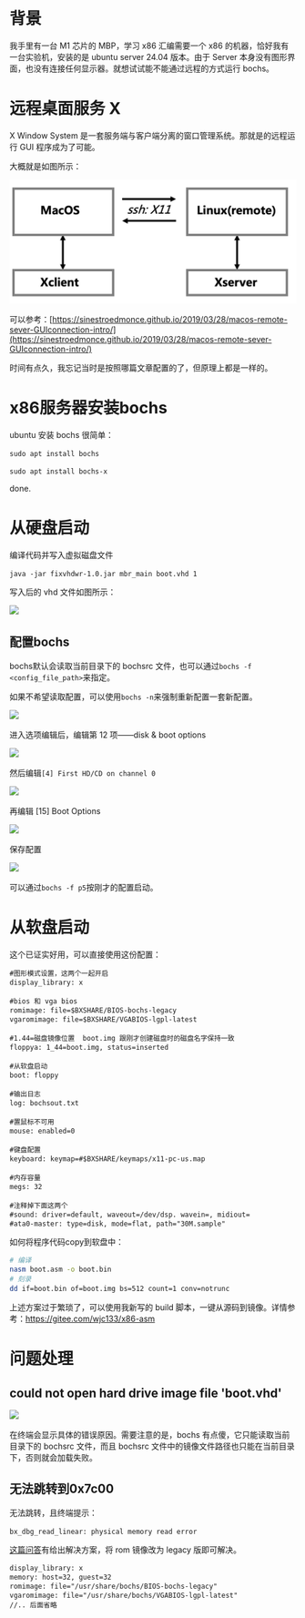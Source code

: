 # 背景
我手里有一台 M1 芯片的 MBP，学习 x86 汇编需要一个 x86 的机器，恰好我有一台实验机，安装的是 ubuntu server 24.04 版本。由于 Server 本身没有图形界面，也没有连接任何显示器。就想试试能不能通过远程的方式运行 bochs。

# 远程桌面服务 X
X Window System 是一套服务端与客户端分离的窗口管理系统。那就是的远程运行 GUI 程序成为了可能。

大概就是如图所示：

![](https://github.com/SinestroEdmonce/SinestroEdmonce.github.io/raw/master/images/posts/x11_local2server_intro.png)

可以参考：[https://sinestroedmonce.github.io/2019/03/28/macos-remote-sever-GUIconnection-intro/](https://sinestroedmonce.github.io/2019/03/28/macos-remote-sever-GUIconnection-intro/)

时间有点久，我忘记当时是按照哪篇文章配置的了，但原理上都是一样的。

# x86服务器安装bochs
ubuntu 安装 bochs 很简单：

`sudo apt install bochs`

`sudo apt install bochs-x`

done.

# 从硬盘启动

编译代码并写入虚拟磁盘文件

`java -jar fixvhdwr-1.0.jar mbr_main boot.vhd 1`

写入后的 vhd 文件如图所示：

![](https://cdn.nlark.com/yuque/0/2024/png/250145/1731390034767-beaf8ff6-25fe-4cfd-9691-8cbfb4c2e03a.png)

## 配置bochs
bochs默认会读取当前目录下的 bochsrc 文件，也可以通过`bochs -f <config_file_path>`来指定。

如果不希望读取配置，可以使用`bochs -n`来强制重新配置一套新配置。

![](https://cdn.nlark.com/yuque/0/2024/png/250145/1731389256526-18a2f86e-85f1-4677-9cf4-79347faa02e9.png)

进入选项编辑后，编辑第 12 项——disk & boot options

![](https://cdn.nlark.com/yuque/0/2024/png/250145/1731389301776-4fa9af76-977e-437a-b384-39caa1b4bc63.png)

然后编辑`[4] First HD/CD on channel 0`

![](https://cdn.nlark.com/yuque/0/2024/png/250145/1731389512440-a66bc3fe-a64b-4caf-8697-6d25a5be12cf.png)

再编辑 [15] Boot Options

![](https://cdn.nlark.com/yuque/0/2024/png/250145/1731389554848-2c78e053-8cb9-4ec2-976e-2d9724cadf6d.png)

保存配置

![](https://cdn.nlark.com/yuque/0/2024/png/250145/1731389600997-37c16bd8-9695-4147-81c7-f152759bb2b2.png)

可以通过`bochs -f p5`按刚才的配置启动。

# 从软盘启动
这个已证实好用，可以直接使用这份配置：

```plain
#图形模式设置，这两个一起开启  
display_library: x

#bios 和 vga bios
romimage: file=$BXSHARE/BIOS-bochs-legacy 
vgaromimage: file=$BXSHARE/VGABIOS-lgpl-latest

#1.44=磁盘镜像位置  boot.img 跟刚才创建磁盘时的磁盘名字保持一致
floppya: 1_44=boot.img, status=inserted

#从软盘启动
boot: floppy

#输出日志
log: bochsout.txt

#置鼠标不可用
mouse: enabled=0

#键盘配置
keyboard: keymap=#$BXSHARE/keymaps/x11-pc-us.map

#内存容量
megs: 32

#注释掉下面这两个
#sound: driver=default, waveout=/dev/dsp. wavein=, midiout=
#ata0-master: type=disk, mode=flat, path="30M.sample"
```

如何将程序代码copy到软盘中：

```bash
# 编译
nasm boot.asm -o boot.bin
# 刻录
dd if=boot.bin of=boot.img bs=512 count=1 conv=notrunc
```

上述方案过于繁琐了，可以使用我新写的 build 脚本，一键从源码到镜像。详情参考：https://gitee.com/wjc133/x86-asm

# 问题处理
## could not open hard drive image file 'boot.vhd'
![](https://cdn.nlark.com/yuque/0/2024/png/250145/1731389828819-35e4f0a0-be90-4340-94d9-9f81d875bab3.png)

在终端会显示具体的错误原因。需要注意的是，bochs 有点傻，它只能读取当前目录下的 bochsrc 文件，而且 bochsrc 文件中的镜像文件路径也只能在当前目录下，否则就会加载失败。

## 无法跳转到0x7c00
无法跳转，且终端提示：

`bx_dbg_read_linear: physical memory read error`

[这篇问答](https://askubuntu.com/questions/1521719/bochs-cant-access-bootloader-address-0x7c00-error-physical-memory-read-error)有给出解决方案，将 rom 镜像改为 legacy 版即可解决。

```plain
display_library: x
memory: host=32, guest=32
romimage: file="/usr/share/bochs/BIOS-bochs-legacy"
vgaromimage: file="/usr/share/bochs/VGABIOS-lgpl-latest"
//.. 后面省略
```

